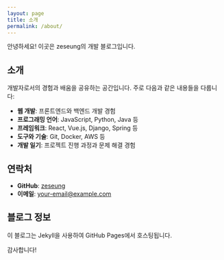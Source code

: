 ```yaml
---
layout: page
title: 소개
permalink: /about/
---
```


안녕하세요! 이곳은 zeseung의 개발 블로그입니다.

## 소개

개발자로서의 경험과 배움을 공유하는 공간입니다. 주로 다음과 같은 내용들을 다룹니다:

- **웹 개발**: 프론트엔드와 백엔드 개발 경험
- **프로그래밍 언어**: JavaScript, Python, Java 등
- **프레임워크**: React, Vue.js, Django, Spring 등
- **도구와 기술**: Git, Docker, AWS 등
- **개발 일기**: 프로젝트 진행 과정과 문제 해결 경험

## 연락처

- **GitHub**: [zeseung](https://github.com/zeseung)
- **이메일**: your-email@example.com

## 블로그 정보

이 블로그는 Jekyll을 사용하여 GitHub Pages에서 호스팅됩니다.

감사합니다!